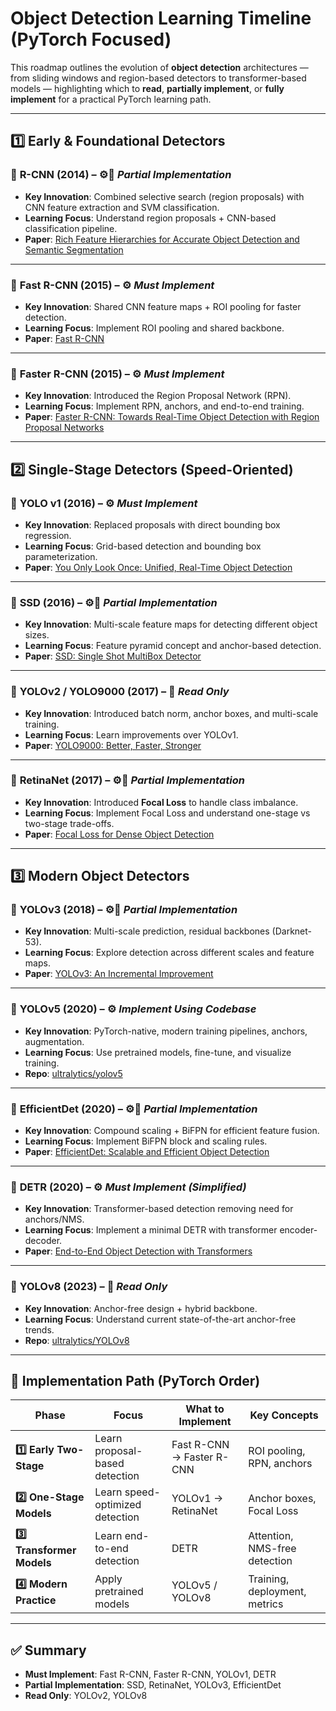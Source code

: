 # Object Detection Learning Timeline (PyTorch Focused)

This roadmap outlines the evolution of **object detection** architectures — from sliding windows and region-based detectors to transformer-based models — highlighting which to **read**, **partially implement**, or **fully implement** for a practical PyTorch learning path.

---

## 1️⃣ Early & Foundational Detectors

### 🧠 **R-CNN (2014)** – ⚙️📖 *Partial Implementation*

* **Key Innovation**: Combined selective search (region proposals) with CNN feature extraction and SVM classification.
* **Learning Focus**: Understand region proposals + CNN-based classification pipeline.
* **Paper**: [Rich Feature Hierarchies for Accurate Object Detection and Semantic Segmentation](https://arxiv.org/abs/1311.2524)

---

### 🧠 **Fast R-CNN (2015)** – ⚙️ *Must Implement*

* **Key Innovation**: Shared CNN feature maps + ROI pooling for faster detection.
* **Learning Focus**: Implement ROI pooling and shared backbone.
* **Paper**: [Fast R-CNN](https://arxiv.org/abs/1504.08083)

---

### 🧠 **Faster R-CNN (2015)** – ⚙️ *Must Implement*

* **Key Innovation**: Introduced the Region Proposal Network (RPN).
* **Learning Focus**: Implement RPN, anchors, and end-to-end training.
* **Paper**: [Faster R-CNN: Towards Real-Time Object Detection with Region Proposal Networks](https://arxiv.org/abs/1506.01497)

---

## 2️⃣ Single-Stage Detectors (Speed-Oriented)

### 🧠 **YOLO v1 (2016)** – ⚙️ *Must Implement*

* **Key Innovation**: Replaced proposals with direct bounding box regression.
* **Learning Focus**: Grid-based detection and bounding box parameterization.
* **Paper**: [You Only Look Once: Unified, Real-Time Object Detection](https://arxiv.org/abs/1506.02640)

---

### 🧠 **SSD (2016)** – ⚙️📖 *Partial Implementation*

* **Key Innovation**: Multi-scale feature maps for detecting different object sizes.
* **Learning Focus**: Feature pyramid concept and anchor-based detection.
* **Paper**: [SSD: Single Shot MultiBox Detector](https://arxiv.org/abs/1512.02325)

---

### 🧠 **YOLOv2 / YOLO9000 (2017)** – 📖 *Read Only*

* **Key Innovation**: Introduced batch norm, anchor boxes, and multi-scale training.
* **Learning Focus**: Learn improvements over YOLOv1.
* **Paper**: [YOLO9000: Better, Faster, Stronger](https://arxiv.org/abs/1612.08242)

---

### 🧠 **RetinaNet (2017)** – ⚙️📖 *Partial Implementation*

* **Key Innovation**: Introduced **Focal Loss** to handle class imbalance.
* **Learning Focus**: Implement Focal Loss and understand one-stage vs two-stage trade-offs.
* **Paper**: [Focal Loss for Dense Object Detection](https://arxiv.org/abs/1708.02002)

---

## 3️⃣ Modern Object Detectors

### 🧠 **YOLOv3 (2018)** – ⚙️📖 *Partial Implementation*

* **Key Innovation**: Multi-scale prediction, residual backbones (Darknet-53).
* **Learning Focus**: Explore detection across different scales and feature maps.
* **Paper**: [YOLOv3: An Incremental Improvement](https://arxiv.org/abs/1804.02767)

---

### 🧠 **YOLOv5 (2020)** – ⚙️ *Implement Using Codebase*

* **Key Innovation**: PyTorch-native, modern training pipelines, anchors, augmentation.
* **Learning Focus**: Use pretrained models, fine-tune, and visualize training.
* **Repo**: [ultralytics/yolov5](https://github.com/ultralytics/yolov5)

---

### 🧠 **EfficientDet (2020)** – ⚙️📖 *Partial Implementation*

* **Key Innovation**: Compound scaling + BiFPN for efficient feature fusion.
* **Learning Focus**: Implement BiFPN block and scaling rules.
* **Paper**: [EfficientDet: Scalable and Efficient Object Detection](https://arxiv.org/abs/1911.09070)

---

### 🧠 **DETR (2020)** – ⚙️ *Must Implement (Simplified)*

* **Key Innovation**: Transformer-based detection removing need for anchors/NMS.
* **Learning Focus**: Implement a minimal DETR with transformer encoder-decoder.
* **Paper**: [End-to-End Object Detection with Transformers](https://arxiv.org/abs/2005.12872)

---

### 🧠 **YOLOv8 (2023)** – 📖 *Read Only*

* **Key Innovation**: Anchor-free design + hybrid backbone.
* **Learning Focus**: Understand current state-of-the-art anchor-free trends.
* **Repo**: [ultralytics/YOLOv8](https://github.com/ultralytics/ultralytics)

---

## 🧭 Implementation Path (PyTorch Order)

| Phase                      | Focus                           | What to Implement         | Key Concepts                  |
| -------------------------- | ------------------------------- | ------------------------- | ----------------------------- |
| **1️⃣ Early Two-Stage**    | Learn proposal-based detection  | Fast R-CNN → Faster R-CNN | ROI pooling, RPN, anchors     |
| **2️⃣ One-Stage Models**   | Learn speed-optimized detection | YOLOv1 → RetinaNet        | Anchor boxes, Focal Loss      |
| **3️⃣ Transformer Models** | Learn end-to-end detection      | DETR                      | Attention, NMS-free detection |
| **4️⃣ Modern Practice**    | Apply pretrained models         | YOLOv5 / YOLOv8           | Training, deployment, metrics |

---

## ✅ Summary

* **Must Implement**: Fast R-CNN, Faster R-CNN, YOLOv1, DETR
* **Partial Implementation**: SSD, RetinaNet, YOLOv3, EfficientDet
* **Read Only**: YOLOv2, YOLOv8


